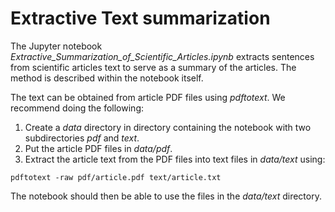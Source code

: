 # Extractive Text summarization

The Jupyter notebook *Extractive_Summarization_of_Scientific_Articles.ipynb*
extracts sentences from scientific articles text to serve as a summary of the
articles. The method is described within the notebook itself.

The text can be obtained from article PDF files using *pdftotext*. We recommend doing the following:

1. Create a *data* directory in directory containing the notebook with two subdirectories *pdf* and *text*.
2. Put the article PDF files in *data/pdf*.
3. Extract the article text from the PDF files into text files in *data/text* using:
```
pdftotext -raw pdf/article.pdf text/article.txt
```

The notebook should then be able to use the files in the *data/text* directory.
